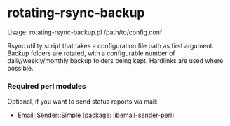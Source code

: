 # rotating-rsync-backup

Usage: rotating-rsync-backup.pl /path/to/config.conf

Rsync utility script that takes a configuration file path as first argument. Backup
folders are rotated, with a configurable number of daily/weekly/monthly backup folders
being kept. Hardlinks are used where possible.

### Required perl modules

Optional, if you want to send status reports via mail:
* Email::Sender::Simple (package: libemail-sender-perl)